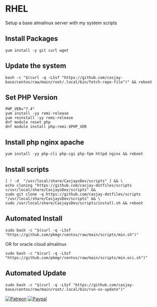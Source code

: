 # RHEL  
  
Setup a base almalinux server with my system scripts

## Install Packages
```shell
yum install -y git curl wget
```

## Update the system

```shell
bash -c "$(curl -q -LSsf "https://github.com/casjay-base/centos/raw/main/root/.local/bin/fetch-repo-file")" && reboot
```

## Set PHP Version  

```shell
PHP_VER="7.4"
yum install -yy remi-release
yum reinstall -yy remi-release
dnf module reset php
dnf module install php:remi-$PHP_VER
```

## Install php nginx apache
```shell
yum install -yy php-cli php-cgi php-fpm httpd nginx && reboot 
```

## Install scripts

```shell
[ ! -d  "/usr/local/share/CasjaysDev/scripts" ] && \
echo cloning "https://github.com/casjay-dotfiles/scripts >/usr/local/share/CasjaysDev/scripts" &&
sudo git clone -q https://github.com/casjay-dotfiles/scripts "/usr/local/share/CasjaysDev/scripts" && \
sudo /usr/local/share/CasjaysDev/scripts/install.sh && reboot
```

## Automated Install  
  
```shell
sudo bash -c "$(curl -q -LSsf "https://github.com/pkmgr/centos/raw/main/scripts/min.sh")"
```

OR for oracle cloud almalinux

```shell
sudo bash -c "$(curl -q -LSsf "https://github.com/pkmgr/centos/raw/main/scripts/min.oci.sh")"
```
  
## Automated Update  

```shell
sudo bash -c "$(curl -q -LSsf "https://github.com/casjay-base/centos/raw/main/root/.local/bin/run-os-update")"
```
  
  
[![Patreon](https://img.shields.io/badge/patreon-donate-orange.svg)](https://www.patreon.com/casjay ) [![Paypal](https://img.shields.io/badge/Donate-PayPal-green.svg)](https://www.paypal.me/casjaysdev )
